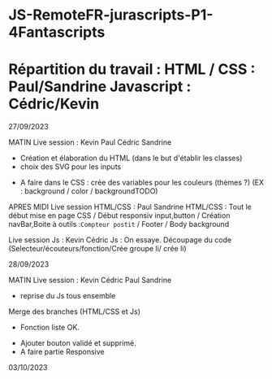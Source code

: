 # JS-RemoteFR-jurascripts-P1-4Fantascripts

Répartition du travail : 
HTML / CSS : Paul/Sandrine
Javascript : Cédric/Kevin
===========================

27/09/2023

MATIN
Live session : Kevin Paul Cédric Sandrine

+ Création et élaboration du HTML (dans le but d'établir les classes)
+ choix des SVG pour les inputs 

- A faire dans le CSS : crée des variables pour les couleurs (thèmes ?) (EX : background / color / backgroundTODO)

APRES MIDI
Live session HTML/CSS : Paul Sandrine
HTML/CSS : Tout le début mise en page CSS / Début responsiv input,button / Création navBar,Boite à outils :`Compteur postit` / Footer / Body background

Live session Js : Kevin Cédric
Js : On essaye.
    Découpage du code (Selecteur/écouteurs/fonction/Crée groupe li/ crée li)

28/09/2023

MATIN
Live session : Kevin Cédric Paul Sandrine
+ reprise du Js tous ensemble

Merge des branches (HTML/CSS et Js)
+ Fonction liste OK.
- Ajouter bouton validé et supprimé.
- A faire partie Responsive


03/10/2023
